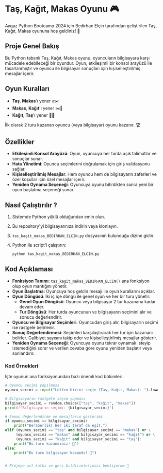 # Taş, Kağıt, Makas Oyunu 🎮

Aygaz Python Bootcamp 2024 için Bedirhan Elçin tarafından geliştirilen Taş, Kağıt, Makas oyununa hoş geldiniz! 🤗

## Proje Genel Bakış

Bu Python tabanlı Taş, Kağıt, Makas oyunu, oyuncuların bilgisayara karşı mücadele edebileceği bir oyundur. Oyun, etkileşimli bir konsol arayüzü ile tasarlanmıştır ve oyuncu ile bilgisayar sonuçları için kişiselleştirilmiş mesajlar içerir.

## Oyun Kuralları

- **Taş**, **Makas**'ı yener ✊✂️
- **Makas**, **Kağıt**'ı yener ✂️📄
- **Kağıt**, **Taş**'ı yener 📄✊

İlk olarak 2 turu kazanan oyuncu (veya bilgisayar) oyunu kazanır. 🏆

## Özellikler

- **Etkileşimli Konsol Arayüzü**: Oyun, oyuncuya her turda açık talimatlar ve sonuçlar sunar.
- **Hata Yönetimi**: Oyuncu seçimlerini doğrulamak için giriş validasyonu sağlar.
- **Kişiselleştirilmiş Mesajlar**: Hem oyuncu hem de bilgisayarın zaferleri ve özel koşullar için özel mesajlar içerir.
- **Yeniden Oynama Seçeneği**: Oyuncuya oyunu bitirdikten sonra yeni bir oyun başlatma seçeneği sunar.

## Nasıl Çalıştırılır ?

1. Sistemde Python yüklü olduğundan emin olun.
2. Bu repository'yi bilgisayarınıza indirin veya klonlayın.
3. `tas_kagit_makas_BEDIRHAN_ELCIN.py` dosyasının bulunduğu dizine gidin.
4. Python ile script'i çalıştırın:

   ```bash
   python tas_kagit_makas_BEDIRHAN_ELCIN.py

## Kod Açıklaması

- **Fonksiyon Tanımı**: `tas_kagit_makas_BEDIRHAN_ELCIN()` ana fonksiyon olup oyun mantığını yönetir.
- **Oyun Başlatma**: Oyuncuya hoş geldin mesajı ile oyun kurallarını açıklar.
- **Oyun Döngüsü**: İki iç içe döngü ile genel oyun ve her bir turu yönetir.
  - **Genel Oyun Döngüsü**: Oyuncu veya bilgisayar 2 tur kazanana kadar devam eder.
  - **Tur Döngüsü**: Her turda oyuncunun ve bilgisayarın seçimini alır ve sonucu değerlendirir.
- **Oyuncu ve Bilgisayar Seçimleri**: Oyuncudan giriş alır, bilgisayarın seçimi ise rastgele belirlenir.
- **Sonuç Değerlendirmesi**: Seçimleri karşılaştırarak her tur için kazananı belirler. Galibiyet sayısını takip eder ve kişiselleştirilmiş mesajlar gösterir.
- **Yeniden Oynama Seçeneği**: Oyuncuya oyunu tekrar oynamak isteyip istemediğini sorar ve verilen cevaba göre oyunu yeniden başlatır veya sonlandırır.

### Kod Örnekleri

İşte oyunun ana fonksiyonundan bazı önemli kod bölümleri:

```python
# Oyuncu seçimi yapılması
oyuncu_secimi = input("Lütfen birini seçin (Taş, Kağıt, Makas): ").lower()

# Bilgisayarın rastgele seçim yapması
bilgisayar_secimi = random.choice(["taş", "kağıt", "makas"])
print(f"Bilgisayarın seçimi: {bilgisayar_secimi}")

# Sonuç değerlendirme ve mesajların gösterimi
if oyuncu_secimi == bilgisayar_secimi:
    print("Beraberlik! Her iki taraf da eşit.")
elif (oyuncu_secimi == "taş" and bilgisayar_secimi == "makas") or \
     (oyuncu_secimi == "makas" and bilgisayar_secimi == "kağıt") or \
     (oyuncu_secimi == "kağıt" and bilgisayar_secimi == "taş"):
    print("Bu turu kazandınız! 👏")
else:
    print("Bu turu bilgisayar kazandı! 🤖")


# Projeye ait katkı ve geri bildirimlerinizi bekliyorum 🤝








   
